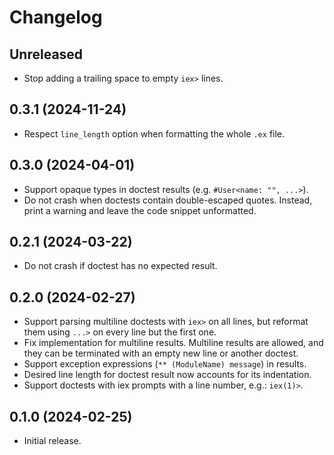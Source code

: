 # Changelog

## Unreleased

- Stop adding a trailing space to empty `iex>` lines.

## 0.3.1 (2024-11-24)

- Respect `line_length` option when formatting the whole `.ex` file. 

## 0.3.0 (2024-04-01)

- Support opaque types in doctest results (e.g. `#User<name: "", ...>`).
- Do not crash when doctests contain double-escaped quotes. Instead, print a warning and leave the code snippet unformatted.

## 0.2.1 (2024-03-22)

- Do not crash if doctest has no expected result.

## 0.2.0 (2024-02-27)

- Support parsing multiline doctests with `iex>` on all lines, but reformat them using `...>` on every line but the first one.
- Fix implementation for multiline results. Multiline results are allowed, and they can be terminated with an empty new line or another doctest.
- Support exception expressions (`** (ModuleName) message`) in results.
- Desired line length for doctest result now accounts for its indentation.
- Support doctests with iex prompts with a line number, e.g.: `iex(1)>`.

## 0.1.0 (2024-02-25)

- Initial release.

